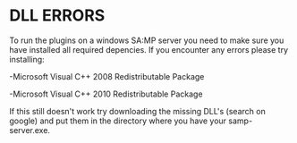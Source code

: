 # DLL ERRORS #

To run the plugins on a windows SA:MP server
you need to make sure you have installed all required depencies.
If you encounter any errors please try installing:

-Microsoft Visual C++ 2008 Redistributable Package

-Microsoft Visual C++ 2010 Redistributable Package



If this still doesn't work try downloading the missing DLL's (search on google) and put them in the directory where you have your samp-server.exe.